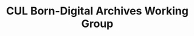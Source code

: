 ---
layout: default
title: CUL Born-Digital Archives Working Group
nav_order: 3
parent: Research
has_children: true
has_toc: no

---